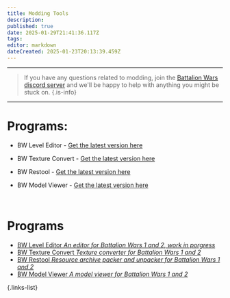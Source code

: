 ```yaml
---
title: Modding Tools
description: 
published: true
date: 2025-01-29T21:41:36.117Z
tags: 
editor: markdown
dateCreated: 2025-01-23T20:13:39.459Z
---
```


---

> If you have any questions related to modding, join the [Battalion Wars discord server](https://discord.gg/aPvrTsDARJ)  and we'll be happy to help with anything you might be stuck on.
{.is-info}

---
# Programs:

- BW Level Editor - [Get the latest version here](https://github.com/RenolY2/battalion-level-editor/releases)

- BW Texture Convert - [Get the latest version here](https://github.com/RenolY2/bw-texture-conv)

- BW Restool - [Get the latest version here](https://github.com/RenolY2/bw-restool/releases)

- BW Model Viewer - [Get the latest version here](https://github.com/RenolY2/bw-model-viewer/releases)

<br>

# Programs

-   [BW Level Editor *An editor for Battalion Wars 1 and 2, work in porgress*](https://github.com/RenolY2/battalion-level-editor/releases)
-   [BW Texture Convert *Texture converter for Battalion Wars 1 and 2*](https://github.com/RenolY2/bw-texture-conv)
-   [BW Restool *Resource archive packer and unpacker for Battalion Wars 1 and 2*](https://github.com/RenolY2/bw-restool/releases)
-   [BW Model Viewer *A model viewer for Battalion Wars 1 and 2*](https://github.com/RenolY2/bw-model-viewer/releases)

{.links-list}








